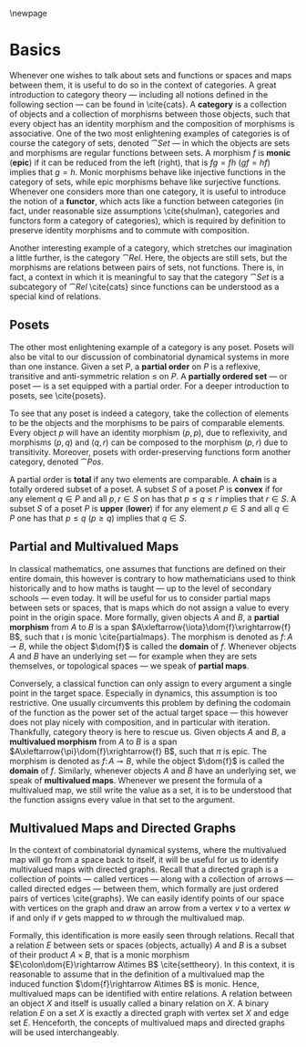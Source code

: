 \newpage
# Basics
Whenever one wishes to talk about sets and functions or spaces and maps between them, it is useful to do so in the context of categories. A great introduction to category theory — including all notions defined in the following section — can be found in \cite{cats}. A **category** is a collection of objects and a collection of morphisms between those objects, such that every object has an identity morphism and the composition of morphisms is associative. One of the two most enlightening examples of categories is of course the category of sets, denoted $\cat{Set}$ — in which the objects are sets and morphisms are regular functions between sets. A morphism $f$ is **monic** (**epic**) if it can be reduced from the left (right), that is $fg=fh$ ($gf=hf$) implies that $g=h$. Monic morphisms behave like injective functions in the category of sets, while epic morphisms behave like surjective functions. Whenever one considers more than one category, it is useful to introduce the notion of a **functor**, which acts like a function between categories (in fact, under reasonable size assumptions \cite{shulman}, categories and functors form a category of categories), which is required by definition to preserve identity morphisms and to commute with composition.

Another interesting example of a category, which stretches our imagination a little further, is the category $\cat{Rel}$. Here, the objects are still sets, but the morphisms are relations between pairs of sets, not functions. There is, in fact, a context in which it is meaningful to say that the category $\cat{Set}$ is a subcategory of $\cat{Rel}$ \cite{cats} since functions can be understood as a special kind of relations.

## Posets
The other most enlightening example of a category is any poset. Posets will also be vital to our discussion of combinatorial dynamical systems in more than one instance. Given a set $P$, a **partial order** on $P$ is a reflexive, transitive and anti-symmetric relation $\leq$ on $P$. A **partially ordered set** — or poset — is a set equipped with a partial order. For a deeper introduction to posets, see \cite{posets}.

To see that any poset is indeed a category, take the collection of elements to be the objects and the morphisms to be pairs of comparable elements. Every object $p$ will have an identity morphism $(p,p)$, due to reflexivity, and morphisms $(p,q)$ and $(q,r)$ can be composed to the morphism $(p,r)$ due to transitivity. Moreover, posets with order-preserving functions form another category, denoted $\cat{Pos}$.

A partial order is **total** if any two elements are comparable. A **chain** is a totally ordered subset of a poset. A subset $S$ of a poset $P$ is **convex** if for any element $q\in P$ and all $p,r\in S$ on has that $p\leq q\leq r$ implies that $r\in S$. A subset $S$ of a poset $P$ is **upper** (**lower**) if for any element $p\in S$ and all $q\in P$ one has that $p\leq q$ ($p\geq q$) implies that $q\in S$.

## Partial and Multivalued Maps
In classical mathematics, one assumes that functions are defined on their entire domain, this however is contrary to how mathematicians used to think historically <!-- REF I read this somewhere, cannot find a reference right now --> and to how maths is taught — up to the level of secondary schools — even today. It will be useful for us to consider partial maps between sets or spaces, that is maps which do not assign a value to every point in the origin space. More formally, given objects $A$ and $B$, a **partial morphism** from $A$ to $B$ is a span $A\xleftarrow{\iota}\dom{f}\xrightarrow{f} B$, such that $\iota$ is monic \cite{partialmaps}. The morphism is denoted as $f\colon A\rightharpoonup B$, while the object $\dom{f}$ is called the **domain** of $f$. Whenever objects $A$ and $B$ have an underlying set — for example when they are sets themselves, or topological spaces — we speak of **partial maps**.

Conversely, a classical function can only assign to every argument a single point in the target space. Especially in dynamics, this assumption is too restrictive. One usually circumvents this problem by defining the codomain of the function as the power set of the actual target space — this however does not play nicely with composition, and in particular with iteration. Thankfully, category theory is here to rescue us. Given objects $A$ and $B$, a **multivalued morphism** from $A$ to $B$ is a span $A\xleftarrow{\pi}\dom{f}\xrightarrow{f} B$, such that $\pi$ is epic. The morphism is denoted as $f\colon A\multimap B$, while the object $\dom{f}$ is called the **domain** of $f$. Similarly, whenever objects $A$ and $B$ have an underlying set, we speak of **multivalued maps**. Whenever we present the formula of a multivalued map, we still write the value as a set, it is to be understood that the function assigns every value in that set to the argument.

## Multivalued Maps and Directed Graphs
In the context of combinatorial dynamical systems, where the multivalued map will go from a space back to itself, it will be useful for us to identify multivalued maps with directed graphs. Recall that a directed graph is a collection of points — called vertices — along with a collection of arrows — called directed edges — between them, which formally are just ordered pairs of vertices \cite{graphs}. We can easily identify points of our space with vertices on the graph and draw an arrow from a vertex $v$ to a vertex $w$ if and only if $v$ gets mapped to $w$ through the multivalued map.

Formally, this identification is more easily seen through relations. Recall that a relation $E$ between sets or spaces (objects, actually) $A$ and $B$ is a subset of their product $A\times B$, that is a monic morphism $E\colon\dom{E}\rightarrow A\times B$ \cite{settheory}. In this context, it is reasonable to assume that in the definition of a multivalued map the induced function $\dom{f}\rightarrow A\times B$ is monic. Hence, multivalued maps can be identified with entire relations. A relation between an object $X$ and itself is usually called a binary relation on $X$. A binary relation $E$ on a set $X$ is exactly a directed graph with vertex set $X$ and edge set $E$. Henceforth, the concepts of multivalued maps and directed graphs will be used interchangeably.
